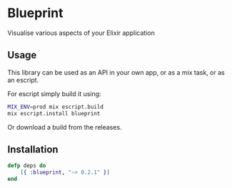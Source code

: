 # Blueprint
Visualise various aspects of your Elixir application

Usage
-----

This library can be used as an API in your own app, or as a mix task, or as an escript.

For escript simply build it using:

```bash
MIX_ENV=prod mix escript.build
mix escript.install blueprint
```

Or download a build from the releases.

Installation
------------
```elixir
defp deps do
    [{ :blueprint, "~> 0.2.1" }]
end
```
